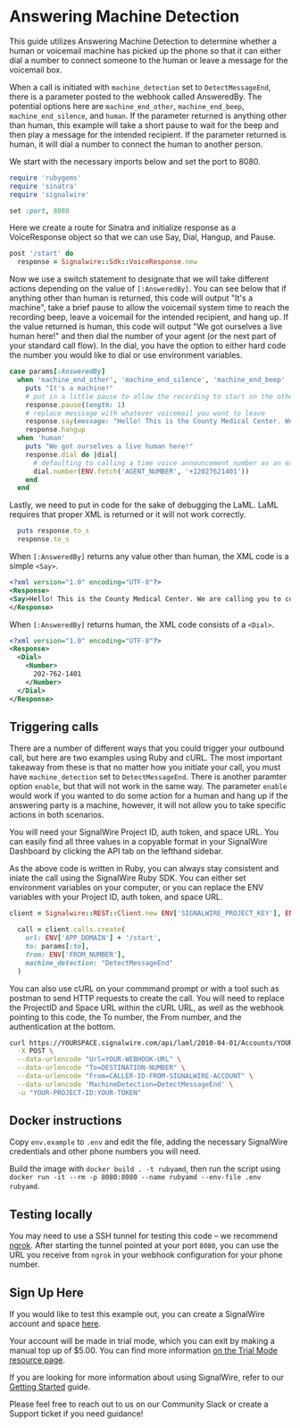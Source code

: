 # Answering Machine Detection
This guide utilizes Answering Machine Detection to determine whether a human or voicemail machine has picked up the phone so that it can either dial a number to connect someone to the human or leave a message for the voicemail box. 

When a call is initiated with `machine_detection` set to `DetectMessageEnd`, there is a parameter posted to the webhook called AnsweredBy. The potential options here are `machine_end_other`, `machine_end_beep`, `machine_end_silence`, and `human`. If the parameter returned is anything other than human, this example will take a short pause to wait for the beep and then play a message for the intended recipient. If the parameter returned is human, it will dial a number to connect the human to another person.

We start with the necessary imports below and set the port to 8080. 

```ruby
require 'rubygems'
require 'sinatra'
require 'signalwire'

set :port, 8080
```

Here we create a route for Sinatra and initialize response as a VoiceResponse object so that we can use Say, Dial, Hangup, and Pause. 


```ruby
post '/start' do
  response = Signalwire::Sdk::VoiceResponse.new
```

Now we use a switch statement to designate that we will take different actions depending on the value of `[:AnsweredBy]`. You can see below that if anything other than human is returned, this code will output "It's a machine", take a brief pause to allow the voicemail system time to reach the recording beep, leave a voicemail for the intended recipient, and hang up. If the value returned is human, this code will output "We got ourselves a live human here!" and then dial the number of your agent (or the next part of your standard call flow). In the dial, you have the option to either hard code the number you would like to dial or use environment variables. 


```ruby
case params[:AnsweredBy]
  when 'machine_end_other', 'machine_end_silence', 'machine_end_beep'
    puts "It's a machine!"
    # put in a little pause to allow the recording to start on the other end
    response.pause(length: 1)
    # replace messsage with whatever voicemail you want to leave
    response.say(message: "Hello! This is the County Medical Center. We are calling you to confirm your doctor appointment. Please call us back as soon as possible.")
    response.hangup
  when 'human'
    puts "We got ourselves a live human here!"
    response.dial do |dial|
      # defaulting to calling a time voice announcement number as an example
      dial.number(ENV.fetch('AGENT_NUMBER', '+12027621401'))
    end
  end
```

Lastly, we need to put in code for the sake of debugging the LaML. LaML requires that proper XML is returned or it will not work correctly. 
```ruby
  puts response.to_s
  response.to_s
```

When `[:AnsweredBy]` returns any value other than human, the XML code is a simple `<Say>`.  

```xml
<?xml version="1.0" encoding="UTF-8"?>
<Response>
<Say>Hello! This is the County Medical Center. We are calling you to confirm your doctor appointment. Please call us back as soon as possible.</Say>
</Response>
```

When `[:AnsweredBy]` returns human, the XML code consists of a `<Dial>`. 
```xml
<?xml version="1.0" encoding="UTF-8"?>
<Response>
  <Dial>
    <Number>
      202-762-1401
    </Number>
  </Dial>
</Response>
 ```
  
## Triggering calls
There are a number of different ways that you could trigger your outbound call, but here are two examples using Ruby and cURL. The most important takeaway from these is that no matter how you initiate your call, you must have `machine_detection` set to `DetectMessageEnd`. There is another paramter option `enable`, but that will not work in the same way. The parameter `enable` would work if you wanted to do some action for a human and hang up if the answering party is a machine, however, it will not allow you to take specific actions in both scenarios. 

You will need your SignalWire Project ID, auth token, and space URL. You can easily find all three values in a copyable format in your SignalWire Dashboard by clicking the API tab on the lefthand sidebar. 

As the above code is written in Ruby, you can always stay consistent and iniate the call using the SignalWire Ruby SDK. You can either set environment variables on your computer, or you can replace the ENV variables with your Project ID, auth token, and space URL. 

```ruby
client = Signalwire::REST::Client.new ENV['SIGNALWIRE_PROJECT_KEY'], ENV['SIGNALWIRE_TOKEN'], signalwire_space_url: ENV['SIGNALWIRE_SPACE']

  call = client.calls.create(
    url: ENV['APP_DOMAIN'] + '/start',
    to: params[:to],
    from: ENV['FROM_NUMBER'],
    machine_detection: "DetectMessageEnd"
  )
```

You can also use cURL on your commmand prompt or with a tool such as postman to send HTTP requests to create the call. You will need to replace the ProjectID and Space URL within the cURL URL, as well as the webhook pointing to this code, the To number, the From number, and the authentication at the bottom. 


```bash
curl https://YOURSPACE.signalwire.com/api/laml/2010-04-01/Accounts/YOUR-PROJECT-ID/Calls.json \
  -X POST \
  --data-urlencode "Url=YOUR-WEBHOOK-URL" \
  --data-urlencode "To=DESTINATION-NUMBER" \
  --data-urlencode "From=CALLER-ID-FROM-SIGNALWIRE-ACCOUNT" \
  --data-urlencode 'MachineDetection=DetectMessageEnd' \
  -u "YOUR-PROJECT-ID:YOUR-TOKEN"
```

## Docker instructions

Copy `env.example` to `.env` and edit the file, adding the necessary SignalWire credentials and other phone numbers you will need.

Build the image with `docker build . -t rubyamd`, then run the script using `docker run -it --rm -p 8080:8080 --name rubyamd --env-file .env rubyamd`.

## Testing locally

You may need to use a SSH tunnel for testing this code – we recommend [ngrok](https://ngrok.com/). After starting the tunnel pointed at your port `8080`, you can use the URL you receive from `ngrok` in your webhook configuration for your phone number.

## Sign Up Here

If you would like to test this example out, you can create a SignalWire account and space [here](https://m.signalwire.com/signups/new?s=1).

Your account will be made in trial mode, which you can exit by making a manual top up of $5.00. You can find more information [on the Trial Mode resource page](https://signalwire.com/resources/getting-started/trial-mode).

If you are looking for more information about using SignalWire, refer to our [Getting Started](https://signalwire.com/resources/getting-started/signalwire-101) guide.

Please feel free to reach out to us on our Community Slack or create a Support ticket if you need guidance!
